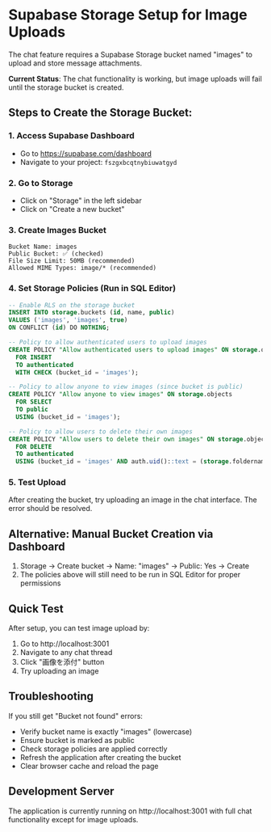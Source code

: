 # Supabase Storage Setup for Image Uploads

The chat feature requires a Supabase Storage bucket named "images" to upload and store message attachments.

**Current Status**: The chat functionality is working, but image uploads will fail until the storage bucket is created.

## Steps to Create the Storage Bucket:

### 1. **Access Supabase Dashboard**
- Go to https://supabase.com/dashboard
- Navigate to your project: `fszgxbcqtnybiuwatgyd`

### 2. **Go to Storage**
- Click on "Storage" in the left sidebar
- Click on "Create a new bucket"

### 3. **Create Images Bucket**
```
Bucket Name: images
Public Bucket: ✅ (checked)
File Size Limit: 50MB (recommended)
Allowed MIME Types: image/* (recommended)
```

### 4. **Set Storage Policies** (Run in SQL Editor)
```sql
-- Enable RLS on the storage bucket
INSERT INTO storage.buckets (id, name, public)
VALUES ('images', 'images', true)
ON CONFLICT (id) DO NOTHING;

-- Policy to allow authenticated users to upload images
CREATE POLICY "Allow authenticated users to upload images" ON storage.objects
  FOR INSERT 
  TO authenticated
  WITH CHECK (bucket_id = 'images');

-- Policy to allow anyone to view images (since bucket is public)  
CREATE POLICY "Allow anyone to view images" ON storage.objects
  FOR SELECT
  TO public
  USING (bucket_id = 'images');

-- Policy to allow users to delete their own images
CREATE POLICY "Allow users to delete their own images" ON storage.objects
  FOR DELETE
  TO authenticated
  USING (bucket_id = 'images' AND auth.uid()::text = (storage.foldername(name))[1]);
```

### 5. **Test Upload**
After creating the bucket, try uploading an image in the chat interface. The error should be resolved.

## Alternative: Manual Bucket Creation via Dashboard
1. Storage → Create bucket → Name: "images" → Public: Yes → Create
2. The policies above will still need to be run in SQL Editor for proper permissions

## Quick Test
After setup, you can test image upload by:
1. Go to http://localhost:3001 
2. Navigate to any chat thread
3. Click "画像を添付" button
4. Try uploading an image

## Troubleshooting
If you still get "Bucket not found" errors:
- Verify bucket name is exactly "images" (lowercase)
- Ensure bucket is marked as public
- Check storage policies are applied correctly
- Refresh the application after creating the bucket
- Clear browser cache and reload the page

## Development Server
The application is currently running on http://localhost:3001 with full chat functionality except for image uploads.